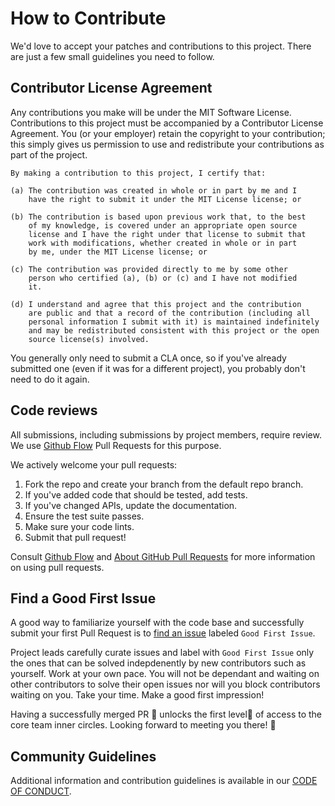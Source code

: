 # How to Contribute

We'd love to accept your patches and contributions to this project. There are
just a few small guidelines you need to follow.

## Contributor License Agreement

Any contributions you make will be under the MIT Software License. Contributions to this project must be accompanied by a Contributor License
Agreement. You (or your employer) retain the copyright to your contribution;
this simply gives us permission to use and redistribute your contributions as
part of the project.

```
By making a contribution to this project, I certify that:

(a) The contribution was created in whole or in part by me and I
    have the right to submit it under the MIT License license; or

(b) The contribution is based upon previous work that, to the best
    of my knowledge, is covered under an appropriate open source
    license and I have the right under that license to submit that
    work with modifications, whether created in whole or in part
    by me, under the MIT License license; or

(c) The contribution was provided directly to me by some other
    person who certified (a), (b) or (c) and I have not modified
    it.

(d) I understand and agree that this project and the contribution
    are public and that a record of the contribution (including all
    personal information I submit with it) is maintained indefinitely
    and may be redistributed consistent with this project or the open
    source license(s) involved.
```

You generally only need to submit a CLA once, so if you've already submitted one
(even if it was for a different project), you probably don't need to do it
again.

## Code reviews

All submissions, including submissions by project members, require review. We use [Github Flow](https://guides.github.com/introduction/flow/index.html) Pull Requests for this purpose.

We actively welcome your pull requests:

1. Fork the repo and create your branch from the default repo branch.
2. If you've added code that should be tested, add tests.
3. If you've changed APIs, update the documentation.
4. Ensure the test suite passes.
5. Make sure your code lints.
6. Submit that pull request!

Consult
[Github Flow](https://guides.github.com/introduction/flow/index.html) and
[About GitHub Pull Requests](https://help.github.com/articles/about-pull-requests/) for more
information on using pull requests.

## Find a Good First Issue

A good way to familiarize yourself with the code base and successfully submit your first Pull Request is to [find an issue](https://github.blog/2020-01-22-browse-good-first-issues-to-start-contributing-to-open-source/) labeled `Good First Issue`.

Project leads carefully curate issues and label with `Good First Issue` only the ones that can be solved indepdenently by new contributors such as yourself. Work at your own pace. You will not be dependant and waiting on other contributors to solve their open issues nor will you block contributors waiting on you. Take your time. Make a good first impression!

Having a successfully merged PR 🔐 unlocks the first level🌟  of access to the core  team inner circles. Looking forward to meeting you there! 🙌

## Community Guidelines

Additional information and contribution guidelines is available in our [CODE OF CONDUCT](CODE_OF_CONDUCT.md).